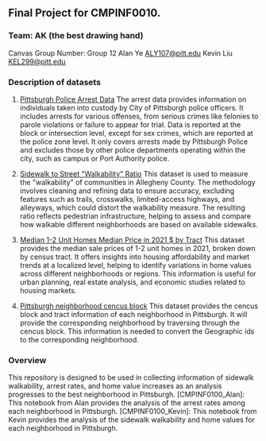 ## Final Project for CMPINF0010.

### Team: AK (the best drawing hand)
Canvas Group Number: Group 12
Alan Ye <ALY107@pitt.edu>
Kevin Liu <KEL299@pitt.edu>

### Description of datasets
1. [Pittsburgh Police Arrest Data](https://data.wprdc.org/dataset/arrest-data)
   The arrest data provides information on individuals taken into custody by City of Pittsburgh police officers. It includes arrests for various offenses, from serious crimes like felonies to parole violations or failure to appear for trial. Data is reported at the block or intersection level, except for sex crimes, which are reported at the police zone level. It only covers arrests made by Pittsburgh Police and excludes those by other police departments operating within the city, such as campus or Port Authority police. 

2. [Sidewalk to Street "Walkability" Ratio](https://data.wprdc.org/dataset/sidewalk-to-street-walkability-ratio)
    This dataset is used to measure the "walkability" of communities in Allegheny County. The methodology involves cleaning and refining data to ensure accuracy, excluding features such as trails, crosswalks, limited-access highways, and alleyways, which could distort the walkability measure. The resulting ratio reflects pedestrian infrastructure, helping to assess and compare how walkable different neighborhoods are based on available sidewalks.

3. [Median 1-2 Unit Homes Median Price in 2021 $ by Tract](https://data.wprdc.org/dataset/housing-indicators/resource/48a84ba8-194c-47f9-a5c0-d4098a43151d)
    This dataset provides the median sale prices of 1-2 unit homes in 2021, broken down by census tract. It offers insights into housing affordability and market trends at a localized level, helping to identify variations in home values across different neighborhoods or regions. This information is useful for urban planning, real estate analysis, and economic studies related to housing markets.

4. [Pittsburgh neighborhood cencus block](https://www.census.gov/cgi-bin/geo/shapefiles/index.php)
    This dataset provides the cencus block and tract information of each neighborhood in Pittsburgh. It will provide the corresponding neighborhood by traversing through the cencus block. This information is needed to convert the Geographic ids to the corresponding neighborhood.


### Overview
This repository is designed to be used in collecting information of sidewalk walkability, arrest rates, and home value increases as an analysis progresses to the best neighborhood in Pittsburgh. 
    [CMPINF0100_Alan]: This notebook from Alan provides the analysis of the arrest rates among each neighborhood in Pittsburgh.
    [CMPINF0100_Kevin]: This notebook from Kevin provides the analysis of the sidewalk walkability and home values for each neighborhood in Pittsburgh.












